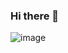 ### Hi there 👋

![image](https://user-images.githubusercontent.com/88916774/179337412-37c0850a-134c-4404-9cb1-2e9bc063971e.png)


<!--
**M-Rifqy/M-Rifqy** is a ✨ _special_ ✨ repository because its `README.md` (this file) appears on your GitHub profile.

Here are some ideas to get you started:

- 🔭 I’m currently working on ...
- 🌱 I’m currently learning ...
- 👯 I’m looking to collaborate on ...
- 🤔 I’m looking for help with ...
- 💬 Ask me about ...
- 📫 How to reach me: ...
- 😄 Pronouns: ...
- ⚡ Fun fact: ...
-->
